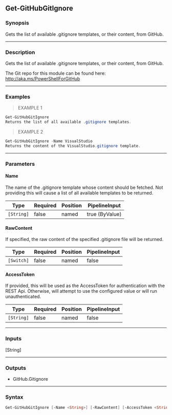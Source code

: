 Get-GitHubGitIgnore
-------------------

### Synopsis
Gets the list of available .gitignore templates, or their content, from GitHub.

---

### Description

Gets the list of available .gitignore templates, or their content, from GitHub.

The Git repo for this module can be found here: http://aka.ms/PowerShellForGitHub

---

### Examples
> EXAMPLE 1

```PowerShell
Get-GitHubGitIgnore
Returns the list of all available .gitignore templates.
```
> EXAMPLE 2

```PowerShell
Get-GitHubGitIgnore -Name VisualStudio
Returns the content of the VisualStudio.gitignore template.
```

---

### Parameters
#### **Name**
The name of the .gitignore template whose content should be fetched.
Not providing this will cause a list of all available templates to be returned.

|Type      |Required|Position|PipelineInput |
|----------|--------|--------|--------------|
|`[String]`|false   |named   |true (ByValue)|

#### **RawContent**
If specified, the raw content of the specified .gitignore file will be returned.

|Type      |Required|Position|PipelineInput|
|----------|--------|--------|-------------|
|`[Switch]`|false   |named   |false        |

#### **AccessToken**
If provided, this will be used as the AccessToken for authentication with the
REST Api.  Otherwise, will attempt to use the configured value or will run unauthenticated.

|Type      |Required|Position|PipelineInput|
|----------|--------|--------|-------------|
|`[String]`|false   |named   |false        |

---

### Inputs
[String]

---

### Outputs
* GitHub.Gitignore

---

### Syntax
```PowerShell
Get-GitHubGitIgnore [-Name <String>] [-RawContent] [-AccessToken <String>] [<CommonParameters>]
```
